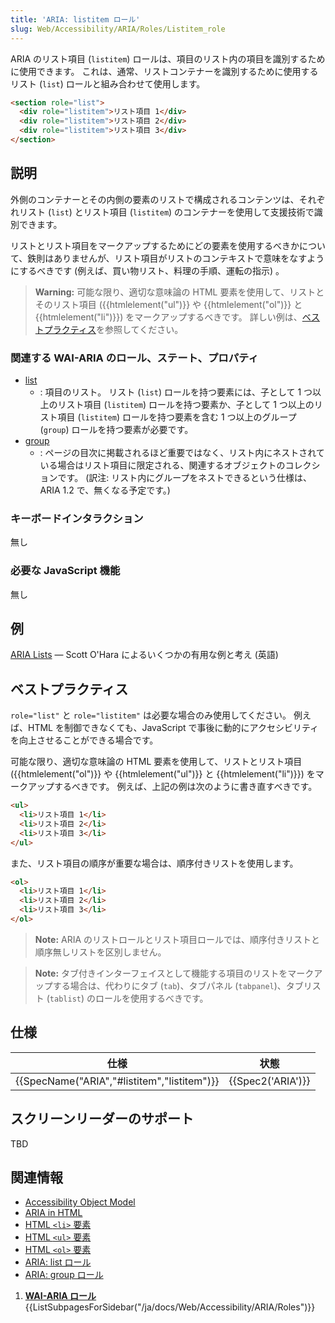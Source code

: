 ```yaml
---
title: 'ARIA: listitem ロール'
slug: Web/Accessibility/ARIA/Roles/Listitem_role
---
```

ARIA のリスト項目 (`listitem`) ロールは、項目のリスト内の項目を識別するために使用できます。 これは、通常、リストコンテナーを識別するために使用するリスト (`list`) ロールと組み合わせて使用します。

```html
<section role="list">
  <div role="listitem">リスト項目 1</div>
  <div role="listitem">リスト項目 2</div>
  <div role="listitem">リスト項目 3</div>
</section>
```

## 説明

外側のコンテナーとその内側の要素のリストで構成されるコンテンツは、それぞれリスト (`list`) とリスト項目 (`listitem`) のコンテナーを使用して支援技術で識別できます。

リストとリスト項目をマークアップするためにどの要素を使用するべきかについて、鉄則はありませんが、リスト項目がリストのコンテキストで意味をなすようにするべきです (例えば、買い物リスト、料理の手順、運転の指示) 。

> **Warning:** 可能な限り、適切な意味論の HTML 要素を使用して、リストとそのリスト項目 ({{htmlelement("ul")}} や {{htmlelement("ol")}} と {{htmlelement("li")}}) をマークアップするべきです。 詳しい例は、[ベストプラクティス](#best_practices)を参照してください。

### 関連する WAI-ARIA のロール、ステート、プロパティ

- [list](/ja/docs/Web/Accessibility/ARIA/Roles/List_role)
  - : 項目のリスト。 リスト (`list`) ロールを持つ要素には、子として 1 つ以上のリスト項目 (`listitem`) ロールを持つ要素か、子として 1 つ以上のリスト項目 (`listitem`) ロールを持つ要素を含む 1 つ以上のグループ (`group`) ロールを持つ要素が必要です。
- [group](/ja/docs/Web/Accessibility/ARIA/ARIA_Techniques/Using_the_group_role)
  - : ページの目次に掲載されるほど重要ではなく、リスト内にネストされている場合はリスト項目に限定される、関連するオブジェクトのコレクションです。 (訳注: リスト内にグループをネストできるという仕様は、ARIA 1.2 で、無くなる予定です。)

### キーボードインタラクション

無し

### 必要な JavaScript 機能

無し

## 例

[ARIA Lists](https://www.scottohara.me/blog/2018/05/26/aria-lists.html) — Scott O'Hara によるいくつかの有用な例と考え (英語)

## ベストプラクティス

`role="list"` と `role="listitem"` は必要な場合のみ使用してください。 例えば、HTML を制御できなくても、JavaScript で事後に動的にアクセシビリティを向上させることができる場合です。

可能な限り、適切な意味論の HTML 要素を使用して、リストとリスト項目 ({{htmlelement("ol")}} や {{htmlelement("ul")}} と {{htmlelement("li")}}) をマークアップするべきです。 例えば、上記の例は次のように書き直すべきです。

```html
<ul>
  <li>リスト項目 1</li>
  <li>リスト項目 2</li>
  <li>リスト項目 3</li>
</ul>
```

また、リスト項目の順序が重要な場合は、順序付きリストを使用します。

```html
<ol>
  <li>リスト項目 1</li>
  <li>リスト項目 2</li>
  <li>リスト項目 3</li>
</ol>
```

> **Note:** ARIA のリストロールとリスト項目ロールでは、順序付きリストと順序無しリストを区別しません。

> **Note:** タブ付きインターフェイスとして機能する項目のリストをマークアップする場合は、代わりにタブ (`tab`)、タブパネル (`tabpanel`)、タブリスト (`tablist`) のロールを使用するべきです。

## 仕様

| 仕様                                                     | 状態                     |
| -------------------------------------------------------- | ------------------------ |
| {{SpecName("ARIA","#listitem","listitem")}} | {{Spec2('ARIA')}} |

## スクリーンリーダーのサポート

TBD

## 関連情報

- [Accessibility Object Model](https://wicg.github.io/aom/spec/)
- [ARIA in HTML](https://w3c.github.io/html-aria/)
- [HTML `<li>` 要素](/ja/docs/Web/HTML/Element/li)
- [HTML `<ul>` 要素](/ja/docs/Web/HTML/Element/ul)
- [HTML `<ol>` 要素](/ja/docs/Web/HTML/Element/ol)
- [ARIA: list ロール](/ja/docs/Web/Accessibility/ARIA/Roles/List_role)
- [ARIA: group ロール](/ja/docs/Web/Accessibility/ARIA/ARIA_Techniques/Using_the_group_role)

1.  [**WAI-ARIA ロール**](/ja/docs/Web/Accessibility/ARIA/Roles){{ListSubpagesForSidebar("/ja/docs/Web/Accessibility/ARIA/Roles")}}
